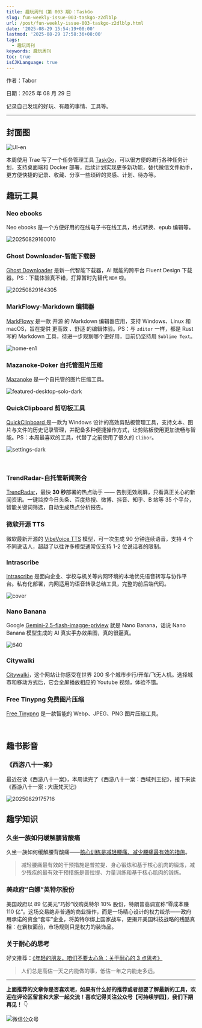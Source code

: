 ```yaml
---
title: 趣玩周刊（第 003 期）：TaskGo
slug: fun-weekly-issue-003-taskgo-z2dlblp
url: /post/fun-weekly-issue-003-taskgo-z2dlblp.html
date: '2025-08-29 15:54:19+08:00'
lastmod: '2025-08-29 17:58:36+08:00'
tags:
  - 趣玩周刊
keywords: 趣玩周刊
toc: true
isCJKLanguage: true
---
```






作者：Tabor

日期：2025 年 08 月 29 日

记录自己发现的好玩、有趣的事情、工具等。

---

## 封面图

![UI-en](https://img.sdgarden.top/blog/2025/09/UI-en-20250829155534-5dptoi2.png)

本周使用 Trae 写了一个任务管理工具 [TaskGo](https://github.com/tabortao/TaskGo)，可以很方便的进行各种任务计划，支持桌面端和 Docker 部署，后续计划实现更多新功能，替代微信文件助手，更方便快捷的记录、收藏、分享一些琐碎的灵感、计划、待办等。

## 趣玩工具

### Neo ebooks

Neo ebooks 是一个方便好用的在线电子书在线工具，格式转换、epub 编辑等。

![20250829160010](https://img.sdgarden.top/blog/2025/09/20250829160010-20250829160032-ennpcwb.webp)

### Ghost Downloader-智能下载器

[Ghost Downloader](https://github.com/XiaoYouChR/Ghost-Downloader-3) 是新一代智能下载器，AI 赋能的跨平台 Fluent Design 下载器。PS：下载体验真不错，打算暂时先替代 `NDM` ​啦。

![20250829164305](https://img.sdgarden.top/blog/2025/09/20250829164305-20250829164338-njl96md.webp)

### MarkFlowy-Markdown 编辑器

[MarkFlowy](https://github.com/drl990114/MarkFlowy) 是一款 开源 的 Markdown 编辑器应用，支持 Windows、Linux 和 macOS，旨在提供 更高效 、舒适 的编辑体验。PS：与 `zditor` ​一样，都是 Rust 写的 Markdown 工具，待进一步观察哪个更好用，目前仍坚持用 `Sublime Text`。

![home-en1](https://img.sdgarden.top/blog/2025/09/home-en1-20250829165259-hr2b6ob.png)

### Mazanoke-Doker 自托管图片压缩

[Mazanoke](https://github.com/civilblur/mazanoke) 是一个自托管的图片压缩工具。

![featured-desktop-solo-dark](https://img.sdgarden.top/blog/2025/09/featured-desktop-solo-dark-20250829171921-zuwydzx.jpg)

### QuickClipboard 剪切板工具

[QuickClipboard ](https://github.com/mosheng1/QuickClipboard)是一款为 Windows 设计的高效剪贴板管理工具，支持文本、图片与文件的历史记录管理，并配备多种便捷操作方式，让剪贴板使用更加流畅与智能。PS：本周最喜欢的工具，代替了之前使用了很久的 `Clibor`。

![settings-dark](https://img.sdgarden.top/blog/2025/09/settings-dark-20250829172156-4galdi9.png)

‍

### TrendRadar-自托管新闻聚合

[TrendRadar](https://github.com/sansan0/TrendRadar)，最快 **30 秒**部署的热点助手 —— 告别无效刷屏，只看真正关心的新闻资讯。一键监控今日头条、百度热搜、微博、抖音、知乎、B 站等 35 个平台，智能关键词筛选，自动生成热点分析报告。

### 微软开源 TTS

微软最新开源的 [VibeVoice TTS](https://github.com/microsoft/VibeVoice) 模型，可一次生成 90 分钟连续语音，支持 4 个不同说话人，超越了以往许多模型通常仅支持 1-2 位说话者的限制。

### Intrascribe

[Intrascribe](https://github.com/weynechen/intrascribe) 是面向企业、学校与机关等内网环境的本地优先语音转写与协作平台。私有化部署，内网适用的语音转录总结工具，完整的前后端代码。

![cover](https://img.sdgarden.top/blog/2025/09/cover-20250829173230-il571g2.png)

### Nano Banana

Google [Gemini-2.5-flash-imagge-priview](https://aistudio.google.com/prompts/new_image) 就是 Nano Banana，话说 Nano Banana 模型生成的 AI 真实手办效果图，真的很逼真。

![640](https://img.sdgarden.top/blog/2025/09/640-20250829174543-8uqf0ig.webp)

### Citywalki

[Citywalki](https://www.citywalki.com/dubai?type=walk)，这个网站让你感受在世界 200 多个城市步行/开车/飞无人机。选择城市和移动方式后，它会全屏播放相应的 Youtube 视频，体验不错。

### Free Tinypng 免费图片压缩

[Free Tinypng](https://free.tinypng.site/) 是一款智能的 Webp、JPEG、PNG 图片压缩工具。

‍

## 趣书影音

### 《西游八十一案》

最近在读《西游八十一案》，本周读完了《西游八十一案：西域列王纪》，接下来读《西游八十一案 : 大唐梵天记》

![20250829175716](https://img.sdgarden.top/blog/2025/09/20250829175716-20250829175718-ufo1uei.jpg)

## 趣学知识

### 久坐一族如何缓解腰背酸痛

久坐一族如何缓解腰背酸痛——[核心训练是减轻腰痛、减少腰痛最有效的措施](https://sspai.com/post/102102)。

> 减轻腰痛最有效的干预措施是普拉提、身心锻炼和基于核心肌肉的锻炼，减少残疾的最有效干预措施是普拉提、力量训练和基于核心肌肉的锻炼。

### 美政府“白嫖”英特尔股份

美国政府以 89 亿美元“巧妙”收购英特尔 10% 股份，特朗普高调宣称“零成本赚 110 亿”。这场交易绝非普通的商业操作，而是一场精心设计的权力绞杀——政府用承诺的资金“套牢”企业，将英特尔绑上国家战车，更揭开美国科技战略的残酷真相：在霸权面前，市场规则只是权力的装饰品。

### 关于耐心的思考

好文推荐：[《年轻的朋友，咱们不要太心急：关于耐心的 3 点思考》](https://sspai.com/post/101302)

> 人们总是高估一天之内能做的事，低估一年之内能走多远。

---

**上面推荐的文章你是否喜欢呢，如果有什么好的推荐或者想要了解最新的工具，欢迎在评论区留言和大家一起交流！喜欢记得关注公众号【可持续学园】，我们下期再见！**    👇

![微信公众号](https://img.sdgarden.top/blog/2025/08/%E5%BE%AE%E4%BF%A1%E5%85%AC%E4%BC%97%E5%8F%B7-20250813124220-913xdfk.webp)
